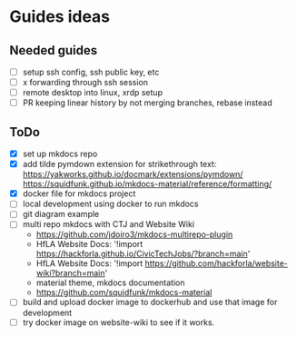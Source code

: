 # Guides ideas

## Needed guides
- [ ] setup ssh config, ssh public key, etc
- [ ] x forwarding through ssh session
- [ ] remote desktop into linux, xrdp setup
- [ ] PR keeping linear history by not merging branches, rebase instead

## ToDo
- [x] set up mkdocs repo
- [x] add tilde pymdown extension for strikethrough text: https://yakworks.github.io/docmark/extensions/pymdown/ https://squidfunk.github.io/mkdocs-material/reference/formatting/
- [x] docker file for mkdocs project
- [ ] local development using docker to run mkdocs
- [ ] git diagram example
- [ ] multi repo mkdocs with CTJ and Website Wiki
  - https://github.com/jdoiro3/mkdocs-multirepo-plugin
  - HfLA Website Docs: '!import https://hackforla.github.io/CivicTechJobs/?branch=main'
  - HfLA Website Docs: '!import https://github.com/hackforla/website-wiki?branch=main'
  - material theme, mkdocs documentation
  - https://github.com/squidfunk/mkdocs-material
- [ ] build and upload docker image to dockerhub and use that image for development
- [ ] try docker image on website-wiki to see if it works.
